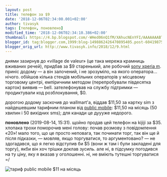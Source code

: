 ```yaml
---
layout: post
title: телефон за $9
date: '2018-12-06T02:34:00.001+02:00'
author: tivasyk
tags: [телефон, поновлено]
modified_time: '2018-12-06T02:34:10.386+02:00'
thumbnail: https://4.bp.blogspot.com/-WHed06nQ1fM/XAhucNEnYFI/AAAAAAABT_A/-JYDKS3FJvQrgANAOWZuwxk5XVpxee9VwCLcBGAs/s72-c/Screenshot_20181205_193248_lomo.jpeg
blogger_id: tag:blogger.com,1999:blog-1498862426470895405.post-6041987574287891801
blogger_orig_url: http://www.tivasyk.info/2018/12/9.html
---
```


днями зазирнув до «village de valeur» (це така мережа крамниць вживаних речей), придбав за $9 старенький, але робочий [sony xperia m](https://en.wikipedia.org/wiki/Sony_Xperia_M). приніс додому — а він залочений, і не зрозуміло, на якого оператора… нічого. обійшов кілька стендів мобільних операторів у місцевому торговому центрі, емпіричним методом (перепробували півдесятка карток) виявив — bell. зателефонував на службу підтримки — продиктували код розблокування, $0.

дорогою додому заскочив до wallmart'а, віддав $11,50 за картку sim з найдешевшим тарифним планом від [publiс mobile](https://www.publicmobile.ca/fr/qc/): $11,50 на місяць (50 хвилин і 50 вихідних sms); для канади це дуууже недорого.

**поновлено** (2019-08-14, 15:31). щойно продав цей телефон на kijiji за $35. хлопака трохи поморочив мені голову: почав розмову з повідомлення «20»! мало того, що це просто неповага, так починати торг, так він ще й після підказки, — мовляв, якщо торгуватися, то аргументовано? — не здогадався, що я легко відступив би $5 (вони ж там і були закладені для торгу), якби він хоч трішки доклав зусиль. але ні, в підсумку погодився на ту ціну, яку я вказав у оголошенні. ні, не вміють тутешні торгуватися =/

![тариф public mobile $11 на місяць](https://4.bp.blogspot.com/-WHed06nQ1fM/XAhucNEnYFI/AAAAAAABT_A/-JYDKS3FJvQrgANAOWZuwxk5XVpxee9VwCLcBGAs/s1600/Screenshot_20181205_193248_lomo.jpeg)